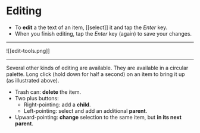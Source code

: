 # Editing

- To **edit** a the text of an item, [[select]] it and tap the _Enter_ key.
- When you finish editing, tap the _Enter_ key (again) to save your changes.

---

![[edit-tools.png]]

---
Several other kinds of editing are available. They are available in a circular palette. Long click (hold down for half a second) on an item to bring it up (as illustrated above).

- Trash can: **delete** the item.
- Two plus buttons:
	- Right-pointing: add a **child**.
	- Left-pointing: select and add an additional **parent**.
- Upward-pointing: **change** selection to the same item, but **in its next parent**.